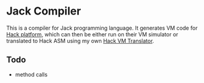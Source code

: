 # Jack Compiler

This is a compiler for Jack programming language. It generates VM code for [Hack platform](https://www.nand2tetris.org), which can then be either run on their VM simulator or translated to Hack ASM using my own [Hack VM Translator](https://github.com/norbertsj/hack-vm-translator).

## Todo

-   method calls
